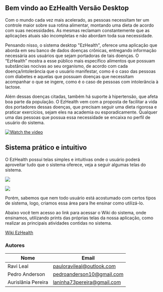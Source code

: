 ## Bem vindo ao EzHealth Versão Desktop

Com o mundo cada vez mais acelerado, as pessoas necessitam ter um controle maior sobre sua rotina alimentar, montando uma dieta de acordo com suas necessidades. As mesmas reclamam constantemente que as aplicações atuais são incompletas e não abordam toda sua necessidade. 

Pensando nisso, o sistema desktop "EzHealth", oferece uma aplicação que aborda em seu banco de dados doenças crônicas, entregando informação necessária aos usuários que sejam portadoras de tais doenças. O “EzHealth” mostra a esse público mais específico alimentos que possuam substâncias nocivas ao seu organismo, de acordo com cada doença/intolerância que o usuário manifestar, como é o caso das pessoas com diabetes e aquelas que possuam doenças que necessitam acompanhar o que se ingere, como é o caso de pessoas com intolerância à lactose.

Além dessas doenças citadas, também há suporte à hipertensão, que afeta boa parte da população. O EzHealth vem com a proposta de facilitar a vida dos portadores dessas doenças, que precisam seguir uma dieta rigorosa e praticar exercícios, sejam eles na academia ou esporadicamente. Qualquer uma das pessoas que possua essa necessidade se encaixa no perfil de usuário do sistema.

[![Watch the video](https://i.imgur.com/RLzsMzt.png)](https://www.youtube.com/watch?v=flt8S7HRK_4)

## Sistema prático e intuitivo

O EzHealth possui telas simples e intuitivas onde o usuário poderá aproveitar tudo que o sistema oferece, veja a seguir algumas telas do sistema. 

![](https://i.imgur.com/25DpH2V.png)

![](https://i.imgur.com/nMjITU8.png)

Porém, sabemos que nem todo usuário está acostumado com certos tipos de sistema, logo, criamos essa área para lhe ensinar como utilizá-lo.

Abaixo você tem acesso ao link para acessar o Wiki do sistema, onde ensinamos, utilizando prints das próprias telas da nossa aplicação, como realizar as principais atividades contidas no sistema.

[Wiki EzHealth](https://github.com/ravileal/ezhealth_desktop_-_2020.2_PIES/wiki)


### Autores

Nome | Email
--- | --- 
Ravi Leal | [pauloravileal@outlook.com](pauloravileal@outlook.com)
Pedro Anderson | [pedroanderson10@gmail.com](pedroanderson10@gmail.com)
Aurislânia Pereira | [laninha73pereira@gmail.com](laninha73pereira@gmail.com)


